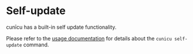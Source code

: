 # Self-update

cunīcu has a built-in self update functionality.

Please refer to the [usage documentation](usage/md/cunicu_selfupdate.md) for details about the `cunicu self-update` command.